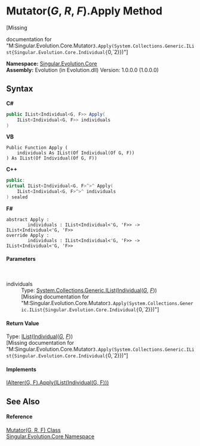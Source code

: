 # Mutator(*G*, *R*, *F*).Apply Method 
 

\[Missing <summary> documentation for "M:Singular.Evolution.Core.Mutator`3.Apply(System.Collections.Generic.IList{Singular.Evolution.Core.Individual{`0,`2}})"\]

**Namespace:**&nbsp;<a href="7a43d210-bf66-e44d-0f97-e9e0fe26b1b8">Singular.Evolution.Core</a><br />**Assembly:**&nbsp;Evolution (in Evolution.dll) Version: 1.0.0.0 (1.0.0.0)

## Syntax

**C#**<br />
``` C#
public IList<Individual<G, F>> Apply(
	IList<Individual<G, F>> individuals
)
```

**VB**<br />
``` VB
Public Function Apply ( 
	individuals As IList(Of Individual(Of G, F))
) As IList(Of Individual(Of G, F))
```

**C++**<br />
``` C++
public:
virtual IList<Individual<G, F>^>^ Apply(
	IList<Individual<G, F>^>^ individuals
) sealed
```

**F#**<br />
``` F#
abstract Apply : 
        individuals : IList<Individual<'G, 'F>> -> IList<Individual<'G, 'F>> 
override Apply : 
        individuals : IList<Individual<'G, 'F>> -> IList<Individual<'G, 'F>> 
```


#### Parameters
&nbsp;<dl><dt>individuals</dt><dd>Type: <a href="http://msdn2.microsoft.com/en-us/library/5y536ey6" target="_blank">System.Collections.Generic.IList</a>(<a href="afb26626-7779-18a2-0296-c5579e7867df">Individual</a>(<a href="99c165ab-2d07-13c0-1ee8-3577da24918f">*G*</a>, <a href="99c165ab-2d07-13c0-1ee8-3577da24918f">*F*</a>))<br />\[Missing <param name="individuals"/> documentation for "M:Singular.Evolution.Core.Mutator`3.Apply(System.Collections.Generic.IList{Singular.Evolution.Core.Individual{`0,`2}})"\]</dd></dl>

#### Return Value
Type: <a href="http://msdn2.microsoft.com/en-us/library/5y536ey6" target="_blank">IList</a>(<a href="afb26626-7779-18a2-0296-c5579e7867df">Individual</a>(<a href="99c165ab-2d07-13c0-1ee8-3577da24918f">*G*</a>, <a href="99c165ab-2d07-13c0-1ee8-3577da24918f">*F*</a>))<br />\[Missing <returns> documentation for "M:Singular.Evolution.Core.Mutator`3.Apply(System.Collections.Generic.IList{Singular.Evolution.Core.Individual{`0,`2}})"\]

#### Implements
<a href="184184a2-a6a0-3167-760a-9884918045be">IAlterer(G, F).Apply(IList(Individual(G, F)))</a><br />

## See Also


#### Reference
<a href="99c165ab-2d07-13c0-1ee8-3577da24918f">Mutator(G, R, F) Class</a><br /><a href="7a43d210-bf66-e44d-0f97-e9e0fe26b1b8">Singular.Evolution.Core Namespace</a><br />